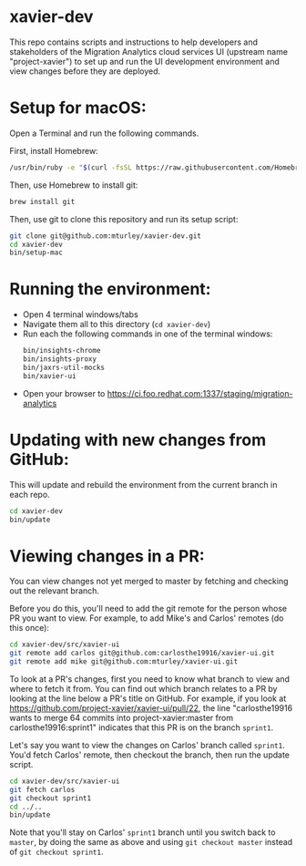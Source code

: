 # xavier-dev

This repo contains scripts and instructions to help developers and stakeholders of the Migration Analytics cloud services UI (upstream name "project-xavier") to set up and run the UI development environment and view changes before they are deployed.

# Setup for macOS:

Open a Terminal and run the following commands.

First, install Homebrew:
```sh
/usr/bin/ruby -e "$(curl -fsSL https://raw.githubusercontent.com/Homebrew/install/master/install)"
```

Then, use Homebrew to install git:
```sh
brew install git
```

Then, use git to clone this repository and run its setup script:

```sh
git clone git@github.com:mturley/xavier-dev.git
cd xavier-dev
bin/setup-mac
```

# Running the environment:

* Open 4 terminal windows/tabs
* Navigate them all to this directory (`cd xavier-dev`)
* Run each the following commands in one of the terminal windows:
  ```sh
  bin/insights-chrome
  bin/insights-proxy
  bin/jaxrs-util-mocks
  bin/xavier-ui
  ```
* Open your browser to https://ci.foo.redhat.com:1337/staging/migration-analytics

# Updating with new changes from GitHub:

This will update and rebuild the environment from the current branch in each repo.

```sh
cd xavier-dev
bin/update
```

# Viewing changes in a PR:

You can view changes not yet merged to master by fetching and checking out the relevant branch.

Before you do this, you'll need to add the git remote for the person whose PR you want to view.
For example, to add Mike's and Carlos' remotes (do this once):

```sh
cd xavier-dev/src/xavier-ui
git remote add carlos git@github.com:carlosthe19916/xavier-ui.git
git remote add mike git@github.com:mturley/xavier-ui.git
```

To look at a PR's changes, first you need to know what branch to view and where to fetch it from. You can find out which branch relates to a PR by looking at the line below a PR's title on GitHub. For example, if you look at https://github.com/project-xavier/xavier-ui/pull/22, the line "carlosthe19916 wants to merge 64 commits into project-xavier:master from carlosthe19916:sprint1" indicates that this PR is on the branch `sprint1`.

Let's say you want to view the changes on Carlos' branch called `sprint1`. You'd fetch Carlos' remote, then checkout the branch, then run the update script.
```sh
cd xavier-dev/src/xavier-ui
git fetch carlos
git checkout sprint1
cd ../..
bin/update
```

Note that you'll stay on Carlos' `sprint1` branch until you switch back to `master`, by doing the same as above and using `git checkout master` instead of `git checkout sprint1`.
